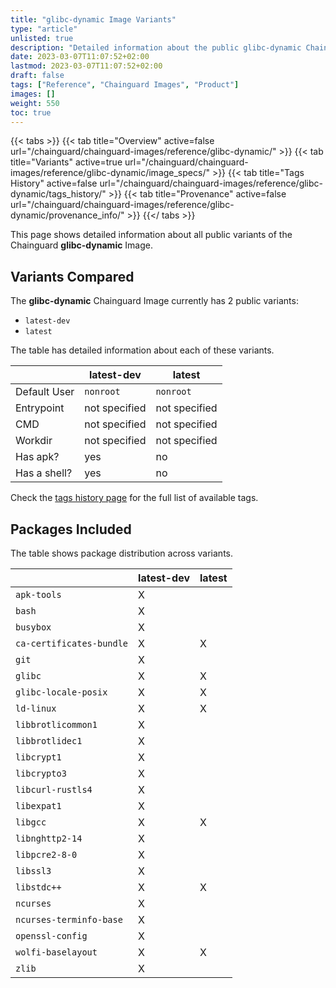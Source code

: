 ```yaml
---
title: "glibc-dynamic Image Variants"
type: "article"
unlisted: true
description: "Detailed information about the public glibc-dynamic Chainguard Image variants"
date: 2023-03-07T11:07:52+02:00
lastmod: 2023-03-07T11:07:52+02:00
draft: false
tags: ["Reference", "Chainguard Images", "Product"]
images: []
weight: 550
toc: true
---
```


{{< tabs >}}
{{< tab title="Overview" active=false url="/chainguard/chainguard-images/reference/glibc-dynamic/" >}}
{{< tab title="Variants" active=true url="/chainguard/chainguard-images/reference/glibc-dynamic/image_specs/" >}}
{{< tab title="Tags History" active=false url="/chainguard/chainguard-images/reference/glibc-dynamic/tags_history/" >}}
{{< tab title="Provenance" active=false url="/chainguard/chainguard-images/reference/glibc-dynamic/provenance_info/" >}}
{{</ tabs >}}

This page shows detailed information about all public variants of the Chainguard **glibc-dynamic** Image.

## Variants Compared
The **glibc-dynamic** Chainguard Image currently has 2 public variants: 

- `latest-dev`
- `latest`

The table has detailed information about each of these variants.

|              | latest-dev    | latest        |
|--------------|---------------|---------------|
| Default User | `nonroot`     | `nonroot`     |
| Entrypoint   | not specified | not specified |
| CMD          | not specified | not specified |
| Workdir      | not specified | not specified |
| Has apk?     | yes           | no            |
| Has a shell? | yes           | no            |

Check the [tags history page](/chainguard/chainguard-images/reference/glibc-dynamic/tags_history/) for the full list of available tags.

## Packages Included
The table shows package distribution across variants.

|                          | latest-dev | latest |
|--------------------------|------------|--------|
| `apk-tools`              | X          |        |
| `bash`                   | X          |        |
| `busybox`                | X          |        |
| `ca-certificates-bundle` | X          | X      |
| `git`                    | X          |        |
| `glibc`                  | X          | X      |
| `glibc-locale-posix`     | X          | X      |
| `ld-linux`               | X          | X      |
| `libbrotlicommon1`       | X          |        |
| `libbrotlidec1`          | X          |        |
| `libcrypt1`              | X          |        |
| `libcrypto3`             | X          |        |
| `libcurl-rustls4`        | X          |        |
| `libexpat1`              | X          |        |
| `libgcc`                 | X          | X      |
| `libnghttp2-14`          | X          |        |
| `libpcre2-8-0`           | X          |        |
| `libssl3`                | X          |        |
| `libstdc++`              | X          | X      |
| `ncurses`                | X          |        |
| `ncurses-terminfo-base`  | X          |        |
| `openssl-config`         | X          |        |
| `wolfi-baselayout`       | X          | X      |
| `zlib`                   | X          |        |

